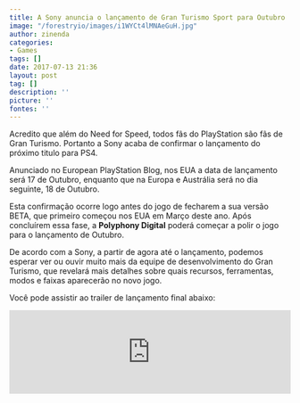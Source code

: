 ```yaml
---
title: A Sony anuncia o lançamento de Gran Turismo Sport para Outubro
image: "/forestryio/images/i1WYCt4lMNAeGuH.jpg"
author: zinenda
categories:
- Games
tags: []
date: 2017-07-13 21:36
layout: post
tag: []
description: ''
picture: ''
fontes: ''
---
```



Acredito que além do Need for Speed, todos fãs do PlayStation são fãs de Gran Turismo. Portanto a Sony acaba de confirmar o lançamento do próximo titulo para PS4.

Anunciado no European PlayStation Blog, nos EUA a data de lançamento será 17 de Outubro, enquanto que na Europa e Austrália será no dia seguinte, 18 de Outubro.

Esta confirmação ocorre logo antes do jogo de fecharem a sua versão BETA, que primeiro começou nos EUA em Março deste ano. Após concluírem essa fase, a **Polyphony Digital** poderá começar a polir o jogo para o lançamento de Outubro.

De acordo com a Sony, a partir de agora até o lançamento, podemos esperar ver ou ouvir muito mais da equipe de desenvolvimento do Gran Turismo, que revelará mais detalhes sobre quais recursos, ferramentas, modos e faixas aparecerão no novo jogo.

Você pode assistir ao trailer de lançamento final abaixo:

<iframe width="100%" height="auto" src="https://www.youtube.com/embed/mCKX7Qlu-sQ" frameborder="0" allowfullscreen="" async="" preload=""></iframe>

